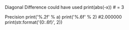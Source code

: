 Diagonal Difference
could have used print(abs(-x)) # = 3

Precision
print('%.2f' % a)
print('%.6f' % 2) #2.000000
print(str.format('{0:.6f}', 2))